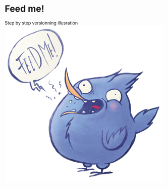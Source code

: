 # Feed me!
Step by step versionning illusration
![Feed me](https://raw.githubusercontent.com/ziopod/feed-me/master/feed-me.png)
